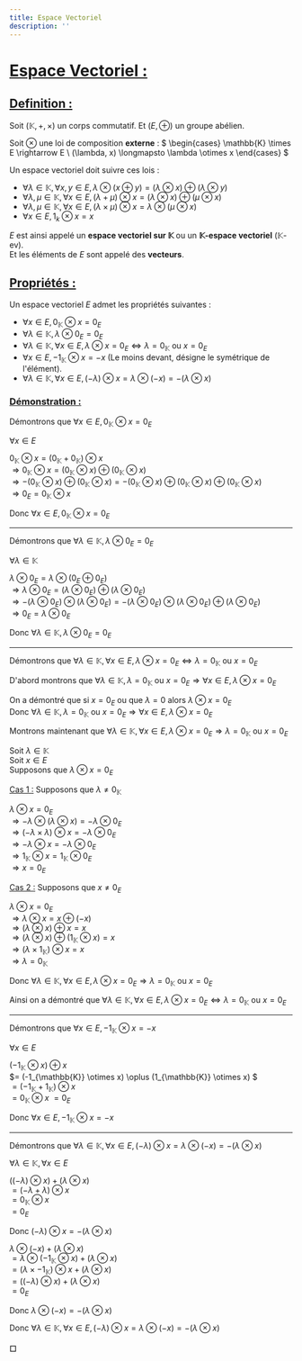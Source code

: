 ```yaml
---
title: Espace Vectoriel
description: ''
---
```

# <u>Espace Vectoriel :</u>

## <u>Definition :</u>

Soit $(\mathbb{K}, +, \times)$ un corps commutatif. Et $(E, \oplus)$ un groupe abélien.

Soit $\otimes$ une loi de composition **externe** :
$
\begin{cases}
    \mathbb{K} \times E \rightarrow E \\
    (\lambda, x) \longmapsto \lambda \otimes x
\end{cases}
$

Un espace vectoriel doit suivre ces lois :
- $\forall \lambda \in \mathbb{K}, \forall x, y\in E, \lambda \otimes (x \oplus y) = (\lambda \otimes x) \oplus (\lambda \otimes y)$
- $\forall \lambda ,\mu \in \mathbb{K}, \forall x\in E, (\lambda + \mu) \otimes x = (\lambda \otimes x) \oplus (\mu \otimes x)$
- $\forall \lambda, \mu \in \mathbb{K}, \forall x \in E, (\lambda \times \mu) \otimes x = \lambda \otimes (\mu \otimes x)$
- $\forall x \in E, 1_k \otimes x = x$

$E$ est ainsi appelé un **espace vectoriel sur $\mathbb{K}$** ou un **$\mathbb{K}$-espace vectoriel** ($\mathbb{K}$-ev).<br/>
Et les éléments de $E$ sont appelé des **vecteurs**.

## <u>Propriétés :</u>

Un espace vectoriel $E$ admet les propriétés suivantes :

- $\forall x \in E, 0_{\mathbb{K}} \otimes x = 0_{E}$
- $\forall \lambda \in \mathbb{K}, \lambda \otimes 0_E = 0_E$
- $\forall \lambda \in \mathbb{K}, \forall x \in E, \lambda \otimes x = 0_E \Leftrightarrow \lambda = 0_{\mathbb{K}} \text{ ou } x = 0_E$
- $\forall x \in E, -1_{\mathbb{K}} \otimes x = -x$ (Le moins devant, désigne le symétrique de l'élément).
- $\forall \lambda \in \mathbb{K}, \forall x \in E, (-\lambda) \otimes x = \lambda \otimes (-x) = -(\lambda \otimes x)$

### <u>Démonstration :</u>

Démontrons que $\forall x \in E, 0_{\mathbb{K}} \otimes x = 0_{E}$

$\forall x \in E$

$0_{\mathbb{K}} \otimes x = (0_{\mathbb{K}} + 0_{\mathbb{K}}) \otimes x$<br/>
$\Rightarrow 0_{\mathbb{K}} \otimes x = (0_{\mathbb{K}} \otimes x) \oplus (0_{\mathbb{K}} \otimes x)$<br/>
$\Rightarrow -(0_{\mathbb{K}} \otimes x) \oplus (0_{\mathbb{K}} \otimes x) = -(0_{\mathbb{K}} \otimes x) \oplus (0_{\mathbb{K}} \otimes x) \oplus (0_{\mathbb{K}} \otimes x)$<br/>
$\Rightarrow 0_E = 0_{\mathbb{K}} \otimes x$

Donc $\forall x \in E, 0_{\mathbb{K}} \otimes x = 0_{E}$

---

Démontrons que $\forall \lambda \in \mathbb{K}, \lambda \otimes 0_E = 0_E$

$\forall \lambda \in \mathbb{K}$

$\lambda \otimes 0_E = \lambda \otimes (0_E \oplus 0_E)$<br/>
$\Rightarrow \lambda \otimes 0_E = (\lambda \otimes 0_E) \oplus (\lambda \otimes 0_E)$<br/>
$\Rightarrow -(\lambda \otimes 0_E) \otimes (\lambda \otimes 0_E) = -(\lambda \otimes 0_E) \otimes (\lambda \otimes 0_E) \oplus (\lambda \otimes 0_E)$<br/>
$\Rightarrow 0_E = \lambda \otimes 0_E$

Donc $\forall \lambda \in \mathbb{K}, \lambda \otimes 0_E = 0_E$

---

Démontrons que $\forall \lambda \in \mathbb{K}, \forall x \in E, \lambda \otimes x = 0_E \Leftrightarrow \lambda = 0_{\mathbb{K}} \text{ ou } x = 0_E$

D'abord montrons que $\forall \lambda \in \mathbb{K}, \lambda = 0_{\mathbb{K}} \text{ ou } x = 0_E \Rightarrow \forall x \in E, \lambda \otimes x = 0_E$

On a démontré que si $x = 0_E$ ou que $\lambda = 0$ alors $\lambda \otimes x = 0_E$<br/>
Donc $\forall \lambda \in \mathbb{K}, \lambda = 0_{\mathbb{K}} \text{ ou } x = 0_E \Rightarrow \forall x \in E, \lambda \otimes x = 0_E$

Montrons maintenant que $\forall \lambda \in \mathbb{K}, \forall x \in E, \lambda \otimes x = 0_E \Rightarrow \lambda = 0_{\mathbb{K}} \text{ ou } x = 0_E$


Soit $\lambda \in \mathbb{K}$<br/>
Soit $x \in E$<br/>
Supposons que $\lambda \otimes x = 0_E$

<u>Cas 1 :</u> Supposons que $\lambda \ne 0_{\mathbb{K}}$

$\lambda \otimes x = 0_E$<br/>
$\Rightarrow -\lambda \otimes (\lambda \otimes x) = -\lambda \otimes 0_E$<br/>
$\Rightarrow (-\lambda \times \lambda) \otimes x = -\lambda \otimes 0_E$<br/>
$\Rightarrow -\lambda \otimes x = -\lambda \otimes 0_E$<br/>
$\Rightarrow 1_{\mathbb{K}} \otimes x = 1_{\mathbb{K}} \otimes 0_E$<br/>
$\Rightarrow x = 0_E$

<u>Cas 2 :</u> Supposons que $x \ne 0_E$

$\lambda \otimes x = 0_E$<br/>
$\Rightarrow \lambda \otimes x = x \oplus (-x)$<br/>
$\Rightarrow (\lambda \otimes x) \oplus x = x$<br/>
$\Rightarrow (\lambda \otimes x) \oplus (1_{\mathbb{K}} \otimes x) = x$<br/>
$\Rightarrow (\lambda \times 1_{\mathbb{K}}) \otimes x = x$<br/>
$\Rightarrow \lambda = 0_{\mathbb{K}}$

Donc $\forall \lambda \in \mathbb{K}, \forall x \in E, \lambda \otimes x = 0_E \Rightarrow \lambda = 0_{\mathbb{K}} \text{ ou } x = 0_E$

Ainsi on a démontré que $\forall \lambda \in \mathbb{K}, \forall x \in E, \lambda \otimes x = 0_E \Leftrightarrow \lambda = 0_{\mathbb{K}} \text{ ou } x = 0_E$

---

Démontrons que $\forall x \in E, -1_{\mathbb{K}} \otimes x = -x$

$\forall x \in E$

$(-1_{\mathbb{K}} \otimes x) \oplus x$<br/>
$= (-1_{\mathbb{K}} \otimes x) \oplus (1_{\mathbb{K}} \otimes x)
$<br/>
$= (-1_{\mathbb{K}} + 1_{\mathbb{K}}) \otimes x$<br/>
$= 0_{\mathbb{K}} \otimes x$
$=0_E$

Donc $\forall x \in E, -1_{\mathbb{K}} \otimes x = -x$

---

Démontrons que $\forall \lambda \in \mathbb{K}, \forall x \in E, (-\lambda) \otimes x = \lambda \otimes (-x) = -(\lambda \otimes x)$

$\forall \lambda \in \mathbb{K}, \forall x \in E$

$((-\lambda) \otimes x) + (\lambda \otimes x)$<br/>
$= (-\lambda + \lambda) \otimes x$<br/>
$= 0_{\mathbb{K}} \otimes x$<br/>
$= 0_E$

Donc $(-\lambda) \otimes x = -(\lambda \otimes x)$

$\lambda \otimes (-x) + (\lambda \otimes x)$<br/>
$= \lambda \otimes (-1_{\mathbb{K}} \otimes x) + (\lambda \otimes x)$<br/>
$= (\lambda \times -1_{\mathbb{K}}) \otimes x + (\lambda \otimes x)$<br/>
$= ((-\lambda) \otimes x) + (\lambda \otimes x)$<br/>
$= 0_E$

Donc $\lambda \otimes (-x) = -(\lambda \otimes x)$

Donc $\forall \lambda \in \mathbb{K}, \forall x \in E, (-\lambda) \otimes x = \lambda \otimes (-x) = -(\lambda \otimes x)$

#### ☐